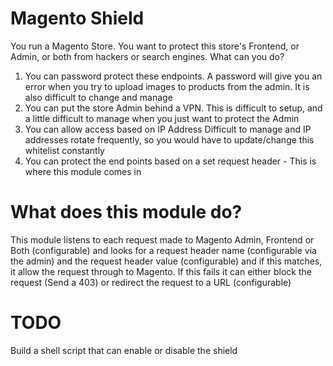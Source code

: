 # Magento Shield #

You run a Magento Store. You want to protect this store's Frontend, or Admin, or both from hackers or search engines.
What can you do?

1. You can password protect these endpoints. 
  A password will give you an error when you try to upload images to products from the admin. It is also difficult to change and manage
2. You can put the store Admin behind a VPN. 
  This is difficult to setup, and a little difficult to manage when you just want to protect the Admin
3. You can allow access based on IP Address
  Difficult to manage and IP addresses rotate frequently, so you would have to update/change this whitelist constantly
4. You can protect the end points based on a set request header - This is where this module comes in

# What does this module do? #

This module listens to each request made to Magento Admin, Frontend or Both (configurable) and looks for a request header name (configurable via the admin) and the request header value (configurable) and if this matches, it allow the request through to Magento. If this fails it can either block the request (Send a 403) or redirect the request to a URL (configurable)

# TODO #

Build a shell script that can enable or disable the shield

